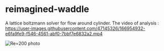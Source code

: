 # reimagined-waddle
A lattice boltzmann solver for flow around cylinder. The video of analysis :
https://user-images.githubusercontent.com/47145326/166954932-e6fa9fe9-f546-4561-abf0-7bbf7e6832a2.mp4

![Re=200 photo](https://user-images.githubusercontent.com/47145326/166955616-be828931-becd-4a01-a063-bcffe172d1a1.png)
